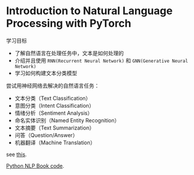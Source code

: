 # Introduction to Natural Language Processing with PyTorch

学习目标

- 了解自然语言在处理任务中，文本是如何处理的
- 介绍并且使用 `RNN(Recurrent Neural Network)` 和 `GNN(Generative Neural Network)`
- 学习如何构建文本分类模型

尝试用神经网络去解决的自然语言任务：

- 文本分类（Text Classification）
- 意图分类（Intent Classification）
- 情绪分析（Sentiment Analysis）
- 命名实体识别（Named Entity Recognition）
- 文本摘要（Text Summarization）
- 问答（Question/Answer）
- 机器翻译（Machine Translation）

see [this](https://github.com/MicrosoftDocs/pytorchfundamentals/tree/main/nlp-pytorch).

[Python NLP Book code](https://github.com/Relph1119/PyTorchNLPBook/blob/master/SETUP.md).